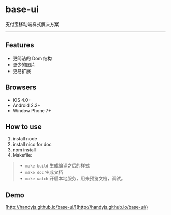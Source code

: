# base-ui

支付宝移动端样式解决方案
___

## Features

* 更简洁的 Dom 结构
* 更少的图片
* 更易扩展

## Browsers

* iOS 4.0+
* Android 2.2+
* Window Phone 7+

## How to use

1. install node
2. install nico for doc
3. npm install
4. Makefile:
> * `make build` 生成编译之后的样式
> * `make doc` 生成文档
> * `make watch` 开启本地服务，用来预览文档，调试。

## Demo

[http://handyjs.github.io/base-ui/](http://handyjs.github.io/base-ui/)
